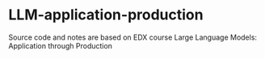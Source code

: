 # LLM-application-production
Source code and notes are based on EDX course Large Language Models: Application through Production
